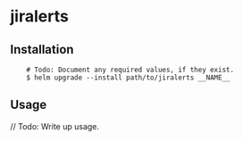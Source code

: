# jiralerts

## Installation

```
    # Todo: Document any required values, if they exist.
    $ helm upgrade --install path/to/jiralerts __NAME__
```

## Usage

// Todo: Write up usage.

